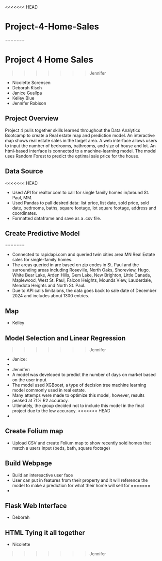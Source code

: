 <<<<<<< HEAD
# Project-4-Home-Sales
=======
# Project 4 Home Sales
>>>>>>> Jennifer
 - Nicolette Sorensen
 - Deborah Kisch
 - Janice Guallpa
 - Kelley Blue
 - Jennifer Robison

## Project Overview
Project 4 pulls together skills learned throughout the Data Analytics Bootcamp to create a Real estate map and prediction model. An interactive map shows real estate sales in the target area. A web interface allows users to input the number of bedrooms, bathrooms, and size of house and lot. An html-based interface is connected to a machine-learning model. The model uses Random Forest to predict the optimal sale price for the house. 

## Data Source
<<<<<<< HEAD
 - Used API for realtor.com to call for single family homes in/around St. Paul, MM.
 - Used Pandas to pull desired data: list price, list date, sold price, sold date, bedrooms, baths, square footage, lot square footage, address and coordinates.
 - Formatted dataframe and save as a .csv file.

## Create Predictive Model
=======
 - Connected to rapidapi.com and queried twin cities area MN Real Estate sales for single-family homes.  
 - The areas queried in are based on zip codes in St. Paul and the surrounding areas including Roseviile, North Oaks, Shoreview, Hugo, White Bear Lake, Arden Hills, Gem Lake, New Brighton, Little Canada, Maplewood, West St. Paul, Falcon Heights, Mounds View, Lauderdale, Mendota Heights and North St. Paul. 
 - Due to API calls limitaions, the data goes back to sale date of December 2024 and includes about 1300 entries. 

## Map  
 - Kelley

## Model Selection and Linear Regression
>>>>>>> Jennifer
 - Janice:
 - 
 - Jennifer: 
 - A model was developed to predict the number of days on market based on the user input. 
 - The model used XGBoost, a type of decision tree machine learning model commonly used in real estate.
 - Many attemps were made to optimize this model, however, results peaked at 71% R2 accuracy. 
 - Ultimately, the group decided not to include this model in the final project due to the low accuracy.
<<<<<<< HEAD
 - 

## Create Folium map 
 - Upload CSV and create Folium map to show recently sold homes that match a users input (beds, bath, square footage)

## Build Webpage
 - Build an intereactive user face
 - User can put in features from their property and it will reference the model to make a prediction for what their home will sell for
=======
 -   

## Flask Web Interface
 - Deborah

## HTML Tying it all together
 - Nicolette
>>>>>>> Jennifer
